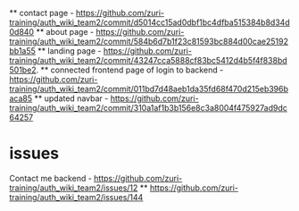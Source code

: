 ** contact page - https://github.com/zuri-training/auth_wiki_team2/commit/d5014cc15ad0dbf1bc4dfba515384b8d34d0d840
** about page - https://github.com/zuri-training/auth_wiki_team2/commit/584b6d7b1f23c81593bc884d00cae25192bb1a55 
** landing page - https://github.com/zuri-training/auth_wiki_team2/commit/43247cca5888cf83bc5412d4b5f4f838bd501be2.
** connected frontend page of login to backend - https://github.com/zuri-training/auth_wiki_team2/commit/011bd7d48aeb1da35fd68f470d215eb396baca85
** updated navbar - https://github.com/zuri-training/auth_wiki_team2/commit/310a1af1b3b156e8c3a8004f475927ad9dc64257

# issues
Contact me backend - https://github.com/zuri-training/auth_wiki_team2/issues/12
** https://github.com/zuri-training/auth_wiki_team2/issues/144